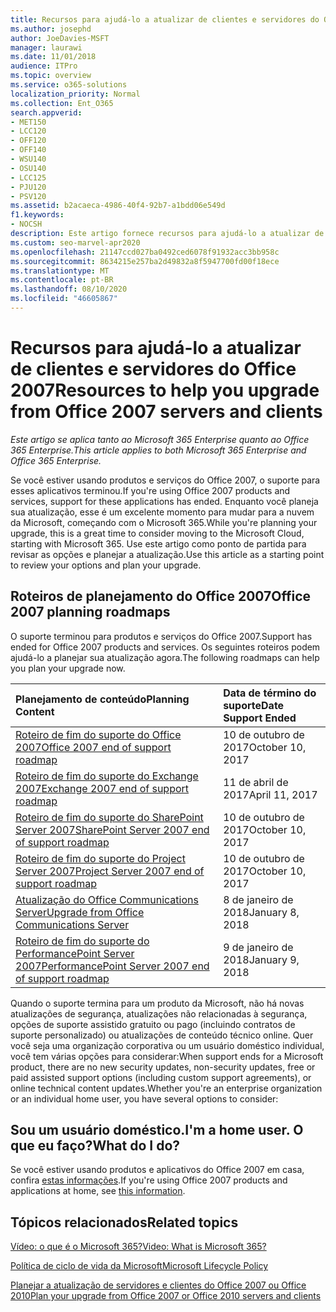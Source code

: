 ```yaml
---
title: Recursos para ajudá-lo a atualizar de clientes e servidores do Office 2007
ms.author: josephd
author: JoeDavies-MSFT
manager: laurawi
ms.date: 11/01/2018
audience: ITPro
ms.topic: overview
ms.service: o365-solutions
localization_priority: Normal
ms.collection: Ent_O365
search.appverid:
- MET150
- LCC120
- OFF120
- OFF140
- WSU140
- OSU140
- LCC125
- PJU120
- PSV120
ms.assetid: b2acaeca-4986-40f4-92b7-a1bdd06e549d
f1.keywords:
- NOCSH
description: Este artigo fornece recursos para ajudá-lo a atualizar de clientes e servidores do Office 2007, já que o suporte para o Office 2007 terminou.
ms.custom: seo-marvel-apr2020
ms.openlocfilehash: 21147ccd027ba0492ced6078f91932acc3bb958c
ms.sourcegitcommit: 8634215e257ba2d49832a8f5947700fd00f18ece
ms.translationtype: MT
ms.contentlocale: pt-BR
ms.lasthandoff: 08/10/2020
ms.locfileid: "46605867"
---
```

# <a name="resources-to-help-you-upgrade-from-office-2007-servers-and-clients"></a><span data-ttu-id="4ca83-103">Recursos para ajudá-lo a atualizar de clientes e servidores do Office 2007</span><span class="sxs-lookup"><span data-stu-id="4ca83-103">Resources to help you upgrade from Office 2007 servers and clients</span></span>

<span data-ttu-id="4ca83-104">*Este artigo se aplica tanto ao Microsoft 365 Enterprise quanto ao Office 365 Enterprise.*</span><span class="sxs-lookup"><span data-stu-id="4ca83-104">*This article applies to both Microsoft 365 Enterprise and Office 365 Enterprise.*</span></span>

<span data-ttu-id="4ca83-105">Se você estiver usando produtos e serviços do Office 2007, o suporte para esses aplicativos terminou.</span><span class="sxs-lookup"><span data-stu-id="4ca83-105">If you're using Office 2007 products and services, support for these applications has ended.</span></span> <span data-ttu-id="4ca83-106">Enquanto você planeja sua atualização, esse é um excelente momento para mudar para a nuvem da Microsoft, começando com o Microsoft 365.</span><span class="sxs-lookup"><span data-stu-id="4ca83-106">While you're planning your upgrade, this is a great time to consider moving to the Microsoft Cloud, starting with Microsoft 365.</span></span> <span data-ttu-id="4ca83-107">Use este artigo como ponto de partida para revisar as opções e planejar a atualização.</span><span class="sxs-lookup"><span data-stu-id="4ca83-107">Use this article as a starting point to review your options and plan your upgrade.</span></span>
      
## <a name="office-2007-planning-roadmaps"></a><span data-ttu-id="4ca83-108">Roteiros de planejamento do Office 2007</span><span class="sxs-lookup"><span data-stu-id="4ca83-108">Office 2007 planning roadmaps</span></span>
  
<span data-ttu-id="4ca83-109">O suporte terminou para produtos e serviços do Office 2007.</span><span class="sxs-lookup"><span data-stu-id="4ca83-109">Support has ended for Office 2007 products and services.</span></span> <span data-ttu-id="4ca83-110">Os seguintes roteiros podem ajudá-lo a planejar sua atualização agora.</span><span class="sxs-lookup"><span data-stu-id="4ca83-110">The following roadmaps can help you plan your upgrade now.</span></span>

|<span data-ttu-id="4ca83-111">**Planejamento de conteúdo**</span><span class="sxs-lookup"><span data-stu-id="4ca83-111">**Planning Content**</span></span>|<span data-ttu-id="4ca83-112">**Data de término do suporte**</span><span class="sxs-lookup"><span data-stu-id="4ca83-112">**Date Support Ended**</span></span>|
|:-----|:-----|
|[<span data-ttu-id="4ca83-113">Roteiro de fim do suporte do Office 2007</span><span class="sxs-lookup"><span data-stu-id="4ca83-113">Office 2007 end of support roadmap</span></span>](https://docs.microsoft.com/DeployOffice/office-2007-end-support-roadmap) <br/> |<span data-ttu-id="4ca83-114">10 de outubro de 2017</span><span class="sxs-lookup"><span data-stu-id="4ca83-114">October 10, 2017</span></span>  <br/> |
|[<span data-ttu-id="4ca83-115">Roteiro de fim do suporte do Exchange 2007</span><span class="sxs-lookup"><span data-stu-id="4ca83-115">Exchange 2007 end of support roadmap</span></span>](exchange-2007-end-of-support.md) <br/> |<span data-ttu-id="4ca83-116">11 de abril de 2017</span><span class="sxs-lookup"><span data-stu-id="4ca83-116">April 11, 2017</span></span>  <br/> |
|[<span data-ttu-id="4ca83-117">Roteiro de fim do suporte do SharePoint Server 2007</span><span class="sxs-lookup"><span data-stu-id="4ca83-117">SharePoint Server 2007 end of support roadmap</span></span>](sharepoint-2007-end-of-support.md) <br/> |<span data-ttu-id="4ca83-118">10 de outubro de 2017</span><span class="sxs-lookup"><span data-stu-id="4ca83-118">October 10, 2017</span></span>  <br/> |
|[<span data-ttu-id="4ca83-119">Roteiro de fim do suporte do Project Server 2007</span><span class="sxs-lookup"><span data-stu-id="4ca83-119">Project Server 2007 end of support roadmap</span></span>](project-server-2007-end-of-support.md) <br/> |<span data-ttu-id="4ca83-120">10 de outubro de 2017</span><span class="sxs-lookup"><span data-stu-id="4ca83-120">October 10, 2017</span></span>  <br/> |
|[<span data-ttu-id="4ca83-121">Atualização do Office Communications Server</span><span class="sxs-lookup"><span data-stu-id="4ca83-121">Upgrade from Office Communications Server</span></span>](https://docs.microsoft.com/SkypeForBusiness/plan-your-deployment/upgrade) <br/> |<span data-ttu-id="4ca83-122">8 de janeiro de 2018</span><span class="sxs-lookup"><span data-stu-id="4ca83-122">January 8, 2018</span></span>  <br/> |
|[<span data-ttu-id="4ca83-123">Roteiro de fim do suporte do PerformancePoint Server 2007</span><span class="sxs-lookup"><span data-stu-id="4ca83-123">PerformancePoint Server 2007 end of support roadmap</span></span>](pps-2007-end-of-support.md) <br/> |<span data-ttu-id="4ca83-124">9 de janeiro de 2018</span><span class="sxs-lookup"><span data-stu-id="4ca83-124">January 9, 2018</span></span>  <br/> |
   
<span data-ttu-id="4ca83-125">Quando o suporte termina para um produto da Microsoft, não há novas atualizações de segurança, atualizações não relacionadas à segurança, opções de suporte assistido gratuito ou pago (incluindo contratos de suporte personalizado) ou atualizações de conteúdo técnico online. Quer você seja uma organização corporativa ou um usuário doméstico individual, você tem várias opções para considerar:</span><span class="sxs-lookup"><span data-stu-id="4ca83-125">When support ends for a Microsoft product, there are no new security updates, non-security updates, free or paid assisted support options (including custom support agreements), or online technical content updates.Whether you're an enterprise organization or an individual home user, you have several options to consider:</span></span>

## <a name="im-a-home-user-what-do-i-do"></a><span data-ttu-id="4ca83-126">Sou um usuário doméstico.</span><span class="sxs-lookup"><span data-stu-id="4ca83-126">I'm a home user.</span></span> <span data-ttu-id="4ca83-127">O que eu faço?</span><span class="sxs-lookup"><span data-stu-id="4ca83-127">What do I do?</span></span>

<span data-ttu-id="4ca83-128">Se você estiver usando produtos e aplicativos do Office 2007 em casa, confira [estas informações](plan-upgrade-previous-versions-office.md#im-a-home-user-what-do-i-do).</span><span class="sxs-lookup"><span data-stu-id="4ca83-128">If you're using Office 2007 products and applications at home, see [this information](plan-upgrade-previous-versions-office.md#im-a-home-user-what-do-i-do).</span></span>
     
## <a name="related-topics"></a><span data-ttu-id="4ca83-129">Tópicos relacionados</span><span class="sxs-lookup"><span data-stu-id="4ca83-129">Related topics</span></span>

[<span data-ttu-id="4ca83-130">Vídeo: o que é o Microsoft 365?</span><span class="sxs-lookup"><span data-stu-id="4ca83-130">Video: What is Microsoft 365?</span></span>](https://support.office.com/article/847caf12-2589-452c-8aca-1c009797678b.aspx)
  
[<span data-ttu-id="4ca83-131">Política de ciclo de vida da Microsoft</span><span class="sxs-lookup"><span data-stu-id="4ca83-131">Microsoft Lifecycle Policy</span></span>](https://go.microsoft.com/fwlink/?linkid=865200)

[<span data-ttu-id="4ca83-132">Planejar a atualização de servidores e clientes do Office 2007 ou Office 2010</span><span class="sxs-lookup"><span data-stu-id="4ca83-132">Plan your upgrade from Office 2007 or Office 2010 servers and clients</span></span>](plan-upgrade-previous-versions-office.md)
  

